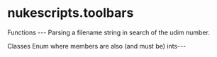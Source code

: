 # nukescripts.toolbars
Functions ---            Parsing a filename string in search of the udim number.

Classes  Enum where members are also (and must be) ints---